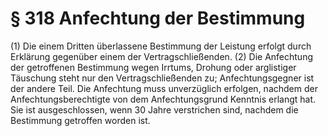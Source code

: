 # § 318 Anfechtung der Bestimmung
(1) Die einem Dritten überlassene Bestimmung der Leistung erfolgt durch Erklärung gegenüber einem der Vertragschließenden.
(2) Die Anfechtung der getroffenen Bestimmung wegen Irrtums, Drohung oder arglistiger Täuschung steht nur den Vertragschließenden zu; Anfechtungsgegner ist der andere Teil. Die Anfechtung muss unverzüglich erfolgen, nachdem der Anfechtungsberechtigte von dem Anfechtungsgrund Kenntnis erlangt hat. Sie ist ausgeschlossen, wenn 30 Jahre verstrichen sind, nachdem die Bestimmung getroffen worden ist.